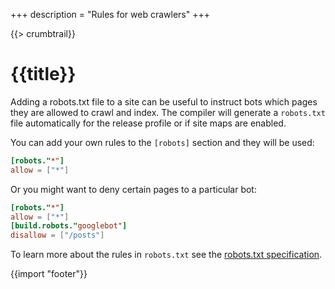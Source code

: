 +++
description = "Rules for web crawlers"
+++

{{> crumbtrail}}

# {{title}}

Adding a robots.txt file to a site can be useful to instruct bots which pages they are allowed to crawl and index. The compiler will generate a `robots.txt` file automatically for the release profile or if site maps are enabled.

You can add your own rules to the `[robots]` section and they will be used:

```toml
[robots."*"]
allow = ["*"]
```

Or you might want to deny certain pages to a particular bot:

```toml
[robots."*"]
allow = ["*"]
[build.robots."googlebot"]
disallow = ["/posts"]
```

To learn more about the rules in `robots.txt` see the [robots.txt specification][].

{{import "footer"}}

[robots.txt specification]: https://developers.google.com/search/reference/robots_txt

